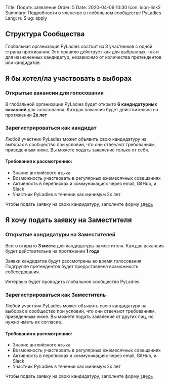 Title: Подать заявление
Order: 5
Date: 2020-04-09 10:30
Icon: icon-link2
Summary: Подробности о членстве в глобольном сообществе PyLadies 
Lang: ru
Slug: apply

## Структура Сообщества
Глобальная организация PyLadies состоит из 3 участников с одной страны проживания. Это правило действует как для выбранных, так и для назначенных кандидатур, независимо от количества претендентов или кандидатов. 

## Я бы хотел/ла участвовать в выборах

### Открытые вакансии для голосования

В глобальной организации PyLadies будет открыто **6 кандидатурных вакансий** для голосования. Каждая вакансия будет действительна на протяжении **2х лет**

### Зарегистрироваться как кандидат

Любой участник PyLadies может объявить свою кандидатуру на выборах в сообщество при условии, что они отвечают требованиям, приведенным ниже. Вы можете подать заявление только от себя.

#### Требования к рассмотрению:
- Знание английского языка
- Возможность участвовать в регулярных ежемесячных совещаниях
- Активность в переписках и коммуникациях через email, GitHub, и Slack
- Участник PyLadies в течении как минимум 2х лет

Чтобы подать заявку на свою кандидатуру, заполните форму [здесь]()

## Я хочу подать заявку на Заместителя

### Открытые кандидатуры на Заместителей

Всего открыто **3 места** для кандидатуры заместителя. Каждая вакансия будет действительна на протяжении **1 года**

Заявки кандидатов будут рассмотрены во время голосования. Подгруппе претендентов будет предоставлена возможность собеседования.

Интервью будет проводить глобальное сообщество PyLadies

### Зарегистрироваться как Заместитель

Любой участник PyLadies может объявить свою кандидатуру на выборах в сообщество при условии, что они отвечают требованиям, приведенным ниже. Вы можете подать заявление от других лиц, но нужно иметь их согласие.

#### Требования к рассмотрению:
- Знание английского языка
- Возможность участвовать в регулярных ежемесячных совещаниях
- Активность в переписках и коммуникациях через email, GitHub, и Slack
- Участник PyLadies в течении как минимум 2х лет

Чтобы подать заявку на свою кандидатуру, заполните форму [здесь]()
